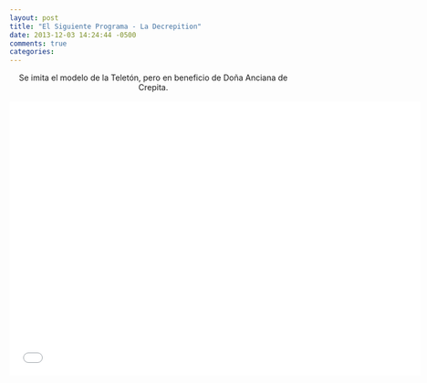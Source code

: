 ```yaml
---
layout: post
title: "El Siguiente Programa - La Decrepition"
date: 2013-12-03 14:24:44 -0500
comments: true
categories: 
---
```

<div align="center">
Se imita el modelo de la Teletón, pero en beneficio de Doña Anciana de Crepita.
<br></br>
<iframe width="720" height="480" src="//www.youtube.com/embed/opiHqoVWoRI" frameborder="0" allowfullscreen></iframe>
</div>